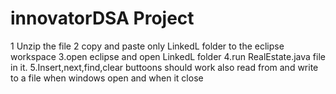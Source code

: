 # innovatorDSA Project
1 Unzip the file
2 copy and paste only LinkedL folder to the eclipse workspace
3.open eclipse and open LinkedL folder
4.run RealEstate.java file in it.
5.Insert,next,find,clear buttoons should work also read from and write to a file when windows open and when it close


